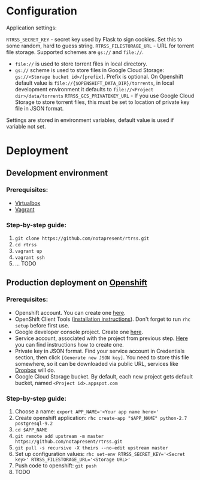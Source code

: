 Configuration
=============

Application settings: 

`RTRSS_SECRET_KEY` - secret key used by Flask to sign cookies. Set this to some random, hard to guess string.
`RTRSS_FILESTORAGE_URL` - URL for torrent file storage. Supported schemes are `gs://` and `file://`. 
* `file://` is used to store torrent files in local directory. 
* `gs://` scheme is used to store files in Google Cloud Storage: `gs://<Storage bucket id>/[prefix]`.  Prefix is optional.
    On Openshift default value is `file://{$OPENSHIFT_DATA_DIR}/torrents`, in local development environment it defaults to `file://<Project dir>/data/torrents`
`RTRSS_GCS_PRIVATEKEY_URL` - If you use Google Cloud Storage to store torrent files, this must be set to location of private key file in JSON format.

Settings are stored in environment variables, default value is used if variable not set.


Deployment 
==========

Development environment
-----------------------

### Prerequisites:

- [Virtualbox](https://www.virtualbox.org/)
- [Vagrant](https://www.vagrantup.com/)

### Step-by-step guide:

1. `git clone https://github.com/notapresent/rtrss.git`
2. `cd rtrss`
3. `vagrant up`
4. `vagrant ssh`
4. ... TODO


Production deployment on [Openshift](https://www.openshift.com/)
--------------------------------------------------------------------------------

### Prerequisites: 

- Openshift account. You can create one [here](https://www.openshift.com/app/account/new).
- OpenShift Client Tools ([installation instructions](https://developers.openshift.com/en/managing-client-tools.html)). Don't forget to run `rhc setup` before first use.
- Google developer console project. Create one [here](https://console.developers.google.com/project).
- Service account, associated with the project from previous step. [Here](https://developers.google.com/console/help/new/#serviceaccounts) you can find instructions how to create one. 
- Private key in JSON format. Find your service account in Credentials section, then click `[Generate new JSON key]`. You need to store this file somewhere, so it can be downloaded via public URL, services like [Dropbox](https://www.dropbox.com/) will do.
- Google Cloud Storage bucket. By default, each new project gets default bucket, named `<Project id>.appspot.com`

### Step-by-step guide:

1. Choose a name: `export APP_NAME='<Your app name here>'`
2. Create openshift application: `rhc create-app "$APP_NAME" python-2.7 postgresql-9.2`
3. `cd $APP_NAME`
4. `git remote add upstream -m master https://github.com/notapresent/rtrss.git`
5. `git pull -s recursive -X theirs --no-edit upstream master`
6. Set up configuration values: `rhc set-env RTRSS_SECRET_KEY='<Secret key>' RTRSS_FILESTORAGE_URL='<Storage URL>'`
7. Push code to openshift: `git push`
8. TODO